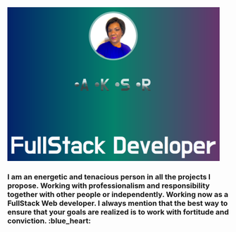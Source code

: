 
<div>
    <img src="/myFolder/aksr.png" height="350px" title="hover text" text-align="center">
</div>
  <h3>
  I am an energetic and tenacious person in all the projects I propose. Working with professionalism and responsibility together with other people or independently. Working now as a FullStack Web developer. I always mention that the best way to ensure that your goals are realized is to work with fortitude and conviction. :blue_heart:
  </h3>

